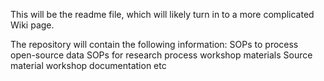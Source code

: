 This will be the readme file, which will likely turn in to a more complicated Wiki page.

The repository will contain the following information:
   SOPs to process open-source data
   SOPs for research process
   workshop materials 
   Source material
   workshop documentation
   etc

